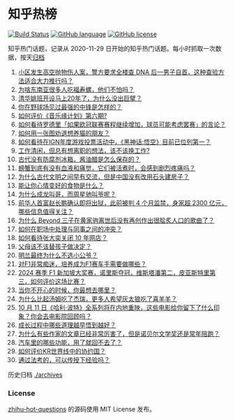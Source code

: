 # 知乎热榜
[![Build Status](https://github.com/ToWeLong/zhihu-hot-questions/workflows/CI/badge.svg)](https://github.com/ToWeLong/zhihu-hot-questions/actions)
[![GitHub language](https://img.shields.io/badge/language-golang-orange.svg)](https://golang.org/)
[![GitHub license](https://img.shields.io/github/license/ToWeLong/zhihu-hot-questions)](https://github.com/ToWeLong/zhihu-hot-questions/blob/main/LICENSE)

知乎热门话题，记录从 2020-11-29 日开始的知乎热门话题。每小时抓取一次数据，按天[归档](./archives)

<!-- BEGIN -->

1. [小区发生高空抛物伤人案，警方要求全楼查 DNA 后一男子自首，这种查验方法适合大力推行吗？](https://www.zhihu.com/question/667865679)
1. [为啥东南亚很多人吃福寿螺，他们不怕吗？](https://www.zhihu.com/question/533214339)
1. [清华姚班开设马上20年了，为什么没出巨擘？](https://www.zhihu.com/question/667767788)
1. [你在野球场见过最强的中锋是怎样的？](https://www.zhihu.com/question/66928837)
1. [如何评价《音乐缘计划》第六期?](https://www.zhihu.com/question/667898838)
1. [如何看待罗德里「如果欧冠联赛赛程继续增加，球员可能考虑罢赛」的言论？](https://www.zhihu.com/question/667718251)
1. [如何用一张图劝退想养猫的朋友？](https://www.zhihu.com/question/639819203)
1. [如何看待在IGN年度游戏投票活动中，《黑神话:悟空》目前已位列第一？](https://www.zhihu.com/question/667954750)
1. [工作清闲，但总有想离职的想法，该不该换工作?](https://www.zhihu.com/question/667811600)
1. [古代没有防腐剂冰箱，酱油醋是怎么保存的？](https://www.zhihu.com/question/558888787)
1. [螃蟹到底有没有血液和痛觉，它们被活煮时，会感到剧烈疼痛吗？](https://www.zhihu.com/question/633186331)
1. [为什么古代文明之间早有交流，但是中国没有改用石头建房子？](https://www.zhihu.com/question/664967743)
1. [能让你心情变好的食物是什么？](https://www.zhihu.com/question/21778033)
1. [为什么成龙叫哥，而周星驰叫爷呢？](https://www.zhihu.com/question/57924060)
1. [前华人首富赵长鹏确认即将出狱，此前被判 4 个月监禁，身家超 2300 亿元，哪些信息值得关注？](https://www.zhihu.com/question/667873873)
1. [为什么 Beyond 三子在黄家驹离世后没有再创作出很脍炙人口的歌曲了？](https://www.zhihu.com/question/20758265)
1. [如何在职场中处理与同事之间的冲突？](https://www.zhihu.com/question/652449381)
1. [如何看待张大奕关闭 10 年网店？](https://www.zhihu.com/question/667673118)
1. [父母该不该替孩子做决定？](https://www.zhihu.com/question/667862065)
1. [明兰最终为什么不选小公爷？](https://www.zhihu.com/question/309598791)
1. [对F1非常痴迷，培养成为F1赛车手需要做哪些？](https://www.zhihu.com/question/444802374)
1. [2024 赛季 F1 新加坡大奖赛，诺里斯夺冠，维斯塔潘第二，皮亚斯特里第三，如何评价这场比赛？](https://www.zhihu.com/question/667889756)
1. [当你不开心的时候，你最想去哪里？](https://www.zhihu.com/question/667586498)
1. [为什么比起汤姆吃了杰瑞，更多人希望灰太狼吃了喜羊羊？](https://www.zhihu.com/question/63416110)
1. [10 月 11 日《哈利·波特》全系列将在内地重映，这些电影给你留下了什么印象？你会去电影院回顾吗？](https://www.zhihu.com/question/667671363)
1. [成长过程中哪些道理越早悟到越好？](https://www.zhihu.com/question/667842874)
1. [为什么有些作家的文章已经非常厉害了，但是诺贝尔文学奖还是常年陪跑？](https://www.zhihu.com/question/667062649)
1. [汽车里的哪些功能，用了就回不去了？](https://www.zhihu.com/question/388466129)
1. [如何评价KR世界线中的协约国？](https://www.zhihu.com/question/445168467)
1. [通过法考的，可以传授下经验吗？](https://www.zhihu.com/question/364637245)

<!-- END -->

历史归档 [./archives](./archives)


### License
[zhihu-hot-questions](https://github.com/towelong/zhihu-hot-questions) 的源码使用 MIT License 发布。
